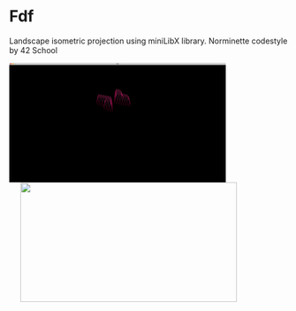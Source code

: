 # Fdf
Landscape isometric projection using miniLibX library. Norminette codestyle by 42 School

<img src="heart.gif" width="392" height="216" align="left"/> <img src="t1.gif" width="392" height="216" align="left" hspace="20"/>
